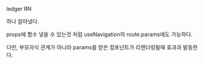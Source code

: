 ledger RN

하나 알아냈다.

props에 함수 넣을 수 있는것 처럼 useNavigation의 route.params에도 가능하다.

다만, 부모자식 관계가 아니라 params를 받은 컴포넌트가 리렌더링될때 효과과 발동한다.
